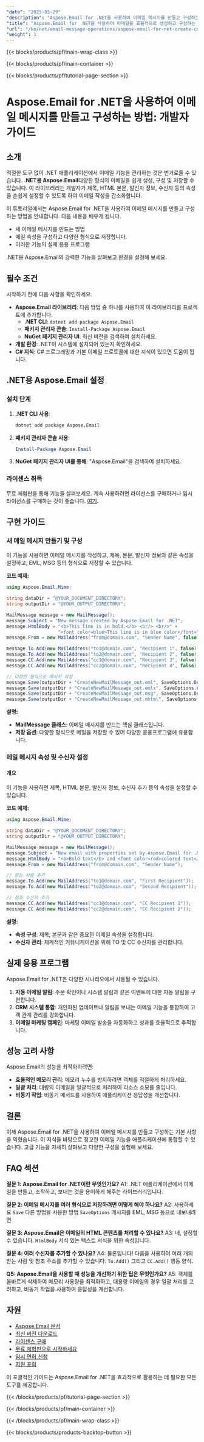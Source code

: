 ```yaml
---
"date": "2025-05-29"
"description": "Aspose.Email for .NET을 사용하여 이메일 메시지를 만들고 구성하는 방법을 알아보세요. 이 가이드에서는 이메일 설정, 속성 구성, 다양한 형식으로 저장하는 방법을 다룹니다."
"title": "Aspose.Email for .NET을 사용하여 이메일을 효율적으로 생성하고 구성하는 방법"
"url": "/ko/net/email-message-operations/aspose-email-for-net-create-configure-emails/"
"weight": 1
---
```


{{< blocks/products/pf/main-wrap-class >}}

{{< blocks/products/pf/main-container >}}

{{< blocks/products/pf/tutorial-page-section >}}
# Aspose.Email for .NET을 사용하여 이메일 메시지를 만들고 구성하는 방법: 개발자 가이드

## 소개

적절한 도구 없이 .NET 애플리케이션에서 이메일 기능을 관리하는 것은 번거로울 수 있습니다. **.NET용 Aspose.Email**다양한 형식의 이메일을 쉽게 생성, 구성 및 저장할 수 있습니다. 이 라이브러리는 개발자가 제목, HTML 본문, 발신자 정보, 수신자 등의 속성을 손쉽게 설정할 수 있도록 하여 이메일 작성을 간소화합니다.

이 튜토리얼에서는 Aspose.Email for .NET을 사용하여 이메일 메시지를 만들고 구성하는 방법을 안내합니다. 다음 내용을 배우게 됩니다.
- 새 이메일 메시지를 만드는 방법
- 메일 속성을 구성하고 다양한 형식으로 저장합니다.
- 이러한 기능의 실제 응용 프로그램

.NET용 Aspose.Email의 강력한 기능을 살펴보고 환경을 설정해 보세요.

## 필수 조건

시작하기 전에 다음 사항을 확인하세요.
- **Aspose.Email 라이브러리**: 다음 방법 중 하나를 사용하여 이 라이브러리를 프로젝트에 추가합니다.
  - **.NET CLI**: `dotnet add package Aspose.Email`
  - **패키지 관리자 콘솔**: `Install-Package Aspose.Email`
  - **NuGet 패키지 관리자 UI**: 최신 버전을 검색하여 설치하세요.
- **개발 환경**: .NET이 시스템에 설치되어 있는지 확인하세요.
- **C# 지식**: C# 프로그래밍과 기본 이메일 프로토콜에 대한 지식이 있으면 도움이 됩니다.

## .NET용 Aspose.Email 설정

### 설치 단계

1. **.NET CLI 사용**:
   ```bash
   dotnet add package Aspose.Email
   ```
2. **패키지 관리자 콘솔 사용**:
   ```powershell
   Install-Package Aspose.Email
   ```
3. **NuGet 패키지 관리자 UI를 통해**: 
   "Aspose.Email"을 검색하여 설치하세요.

### 라이센스 취득

무료 체험판을 통해 기능을 살펴보세요. 계속 사용하려면 라이선스를 구매하거나 임시 라이선스를 구매하는 것이 좋습니다. [여기](https://purchase.aspose.com/temporary-license/).

## 구현 가이드

### 새 메일 메시지 만들기 및 구성

이 기능을 사용하면 이메일 메시지를 작성하고, 제목, 본문, 발신자 정보와 같은 속성을 설정하고, EML, MSG 등의 형식으로 저장할 수 있습니다.

**코드 예제:**

```csharp
using Aspose.Email.Mime;

string dataDir = "@YOUR_DOCUMENT_DIRECTORY";
string outputDir = "@YOUR_OUTPUT_DIRECTORY";

MailMessage message = new MailMessage();
message.Subject = "New message created by Aspose.Email for .NET";
message.HtmlBody = "<b>This line is in bold.</b> <br/> <br/>" + 
                   "<font color=blue>This line is in blue color</font>";
message.From = new MailAddress("from@domain.com", "Sender Name", false);

message.To.Add(new MailAddress("to1@domain.com", "Recipient 1", false));
message.To.Add(new MailAddress("to2@domain.com", "Recipient 2", false));
message.CC.Add(new MailAddress("cc1@domain.com", "Recipient 3", false));
message.CC.Add(new MailAddress("cc2@domain.com", "Recipient 4", false));

// 다양한 형식으로 메시지 저장
message.Save(outputDir + "CreateNewMailMessage_out.eml", SaveOptions.DefaultEml);
message.Save(outputDir + "CreateNewMailMessage_out.emlx", SaveOptions.CreateSaveOptions(MailMessageSaveType.EmlxFormat));
message.Save(outputDir + "CreateNewMailMessage_out.msg", SaveOptions.DefaultMsgUnicode);
message.Save(outputDir + "CreateNewMailMessage_out.mhtml", SaveOptions.DefaultMhtml);
```

**설명:**
- **MailMessage 클래스**: 이메일 메시지를 만드는 핵심 클래스입니다.
- **저장 옵션**: 다양한 형식으로 메일을 저장할 수 있어 다양한 응용프로그램에 유용합니다.

### 메일 메시지 속성 및 수신자 설정

#### 개요
이 기능을 사용하면 제목, HTML 본문, 발신자 정보, 수신자 추가 등의 속성을 설정할 수 있습니다.

**코드 예제:**

```csharp
using Aspose.Email.Mime;

string dataDir = "@YOUR_DOCUMENT_DIRECTORY";
string outputDir = "@YOUR_OUTPUT_DIRECTORY";

MailMessage message = new MailMessage();
message.Subject = "New email with properties set by Aspose.Email for .NET";
message.HtmlBody = "<b>Bold text</b> and <font color=red>colored text</font>.";
message.From = new MailAddress("from@domain.com", "Sender Name");

// 받는 사람 추가
message.To.Add(new MailAddress("to1@domain.com", "First Recipient"));
message.To.Add(new MailAddress("to2@domain.com", "Second Recipient"));

// 참조 수신자 추가
message.CC.Add(new MailAddress("cc1@domain.com", "CC Recipient 1"));
message.CC.Add(new MailAddress("cc2@domain.com", "CC Recipient 2"));
```

**설명:**
- **속성 구성**: 제목, 본문과 같은 중요한 이메일 속성을 설정합니다.
- **수신자 관리**: 체계적인 커뮤니케이션을 위해 TO 및 CC 수신자를 관리합니다.

## 실제 응용 프로그램

Aspose.Email for .NET은 다양한 시나리오에서 사용될 수 있습니다.
1. **자동 이메일 알림**: 주문 확인이나 시스템 알림과 같은 이벤트에 대한 자동 알림을 구현합니다.
2. **CRM 시스템 통합**: 개인화된 업데이트나 알림을 보내는 이메일 기능을 통합하여 고객 관계 관리를 강화합니다.
3. **이메일 마케팅 캠페인**: 마케팅 이메일 발송을 자동화하고 성과를 효율적으로 추적합니다.

## 성능 고려 사항

Aspose.Email의 성능을 최적화하려면:
- **효율적인 메모리 관리**: 메모리 누수를 방지하려면 객체를 적절하게 처리하세요.
- **일괄 처리**: 대량의 이메일을 일괄적으로 처리하여 리소스 소모를 줄입니다.
- **비동기 작업**: 비동기 메서드를 사용하여 애플리케이션 응답성을 개선합니다.

## 결론

이제 Aspose.Email for .NET을 사용하여 이메일 메시지를 만들고 구성하는 기본 사항을 익혔습니다. 이 지식을 바탕으로 정교한 이메일 기능을 애플리케이션에 통합할 수 있습니다. 고급 기능을 자세히 살펴보고 다양한 구성을 실험해 보세요.

## FAQ 섹션

**질문 1: Aspose.Email for .NET이란 무엇인가요?**
A1: .NET 애플리케이션에서 이메일을 만들고, 조작하고, 보내는 것을 용이하게 해주는 라이브러리입니다.

**질문 2: 이메일 메시지를 여러 형식으로 저장하려면 어떻게 해야 하나요?**
A2: 사용하세요 `Save` 다른 방법을 사용한 방법 `SaveOptions` 메시지를 EML, MSG 등으로 내보내려면

**질문 3: Aspose.Email은 이메일의 HTML 콘텐츠를 처리할 수 있나요?**
A3: 네, 설정할 수 있습니다. `HtmlBody` 서식 있는 텍스트 서식을 위한 속성입니다.

**질문 4: 여러 수신자를 추가할 수 있나요?**
A4: 물론입니다! 다음을 사용하여 여러 개의 받는 사람 및 참조 주소를 추가할 수 있습니다. `To.Add()` 그리고 `CC.Add()` 행동 양식.

**Q5: Aspose.Email을 사용할 때 성능을 개선하기 위한 팁은 무엇인가요?**
A5: 객체를 올바르게 삭제하여 메모리 사용량을 최적화하고, 대용량 이메일의 경우 일괄 처리를 고려하고, 비동기 작업을 사용하여 응답성을 개선합니다.

## 자원

- [Aspose.Email 문서](https://reference.aspose.com/email/net/)
- [최신 버전 다운로드](https://releases.aspose.com/email/net/)
- [라이센스 구매](https://purchase.aspose.com/buy)
- [무료 체험판으로 시작하세요](https://releases.aspose.com/email/net/)
- [임시 면허 신청](https://purchase.aspose.com/temporary-license/)
- [지원 포럼](https://forum.aspose.com/c/email/10)

이 포괄적인 가이드는 Aspose.Email for .NET을 효과적으로 활용하는 데 필요한 모든 도구를 제공합니다.

{{< /blocks/products/pf/tutorial-page-section >}}

{{< /blocks/products/pf/main-container >}}

{{< /blocks/products/pf/main-wrap-class >}}

{{< blocks/products/products-backtop-button >}}